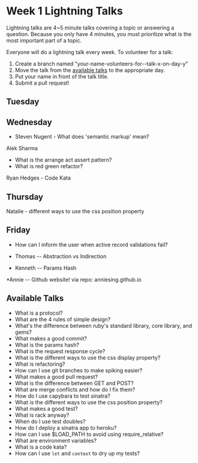 # Week 1 Lightning Talks
Lightning talks are 4~5 minute talks covering a topic or answering a question.
Because you only have 4 minutes, you must prioritize what is the most important
part of a topic.

Everyone will do a lightning talk every week. To volunteer for a talk:

1. Create a branch named "your-name-volunteers-for--talk-x-on-day-y"
2. Move the talk from the [available talks](#availabl-talks) to the appropriate
   day.
3. Put your name in front of the talk title.
4. Submit a pull request!

## Tuesday

## Wednesday
* Steven Nugent - What does 'semantic markup' mean?

Alek Sharma
* What is the  arrange act assert pattern?
* What is red green refactor?

Ryan Hedges - Code Kata

## Thursday

Natalie - different ways to use the css position property

## Friday
* How can I inform the user when active record validations fail?

* Thomas -- Abstraction vs Indirection

* Kenneth -- Params Hash

*Annie -- Github website! via repo: anniesing.github.io 


## Available Talks
* What is a protocol?
* What are the 4 rules of simple design?
* What's the difference between ruby's standard library, core library, and gems?
* What makes a good commit?
* What is the params hash?
* What is the request response cycle?
* What is the different ways to use the css display property?
* What is refactoring?
* How can I use git branches to make spiking easier?
* What makes a good pull request?
* What is the difference between GET and POST?
* What are merge conflicts and how do I fix them?
* How do I use capybara to test sinatra?
* What is the different ways to use the css position property?
* What makes a good test?
* What is rack anyway?
* When do I use test doubles?
* How do I deploy a sinatra app to heroku?
* How can I use $LOAD\_PATH to avoid using require\_relative?
* What are environment variables?
* What is a code kata?
* How can I use `let` and `context` to dry up my tests?
